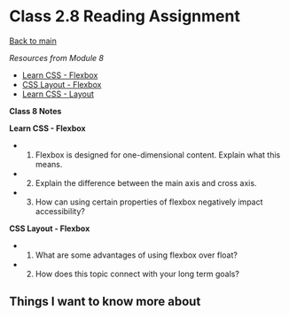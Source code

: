 # Class 2.8 Reading Assignment

[Back to main](https://michaeldulin.github.io/reading-notes)

*Resources from Module 8* 
- [Learn CSS - Flexbox](https://web.dev/learn/css/flexbox/)
- [CSS Layout - Flexbox](https://developer.mozilla.org/en-US/docs/Learn/CSS/CSS_layout/Flexbox)
- [Learn CSS - Layout](https://web.dev/learn/css/layout/)

**Class 8 Notes**

**Learn CSS - Flexbox**
- 1. Flexbox is designed for one-dimensional content. Explain what this means.
- 2. Explain the difference between the main axis and cross axis.
- 3. How can using certain properties of flexbox negatively impact accessibility?


**CSS Layout - Flexbox** 
- 1. What are some advantages of using flexbox over float?
- 2. How does this topic connect with your long term goals?


## Things I want to know more about
